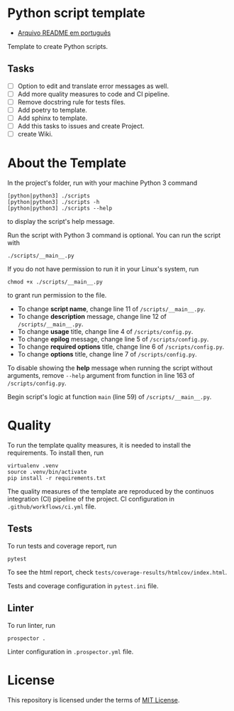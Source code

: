 # Python script template

- [Arquivo README em português](docs/README_PT.md)

Template to create Python scripts.

## Tasks

- [ ] Option to edit and translate error messages as well.
- [ ] Add more quality measures to code and CI pipeline.
- [ ] Remove docstring rule for tests files.
- [ ] Add poetry to template.
- [ ] Add sphinx to template.
- [ ] Add this tasks to issues and create Project.
- [ ] create Wiki.

# About the Template

In the project's folder, run with your machine Python 3 command
```
[python|python3] ./scripts
[python|python3] ./scripts -h
[python|python3] ./scripts --help
```
to display the script's help message.

Run the script with Python 3 command is optional. You can run the script with
```
./scripts/__main__.py
```

If you do not have permission to run it in your Linux's system, run
```
chmod +x ./scripts/__main__.py
```
to grant run permission to the file.

- To change **script name**, change line 11 of `/scripts/__main__.py`.
- To change **description** message, change line 12 of `/scripts/__main__.py`.
- To change **usage** title, change line 4 of `/scripts/config.py`.
- To change **epilog** message, change line 5 of `/scripts/config.py`.
- To change **required options** title, change line 6 of `/scripts/config.py`.
- To change **options** title, change line 7 of `/scripts/config.py`.

To disable showing the **help** message when running the script without arguments, remove `--help` argument from function in line 163 of `/scripts/config.py`.

Begin script's logic at function `main` (line 59) of `/scripts/__main__.py`.

# Quality

To run the template quality measures, it is needed to install the requirements. To install then, run
```
virtualenv .venv
source .venv/bin/activate
pip install -r requirements.txt
```

The quality measures of the template are reproduced by the continuos integration (CI) pipeline of the project. CI configuration in `.github/workflows/ci.yml` file.

## Tests

To run tests and coverage report, run
```
pytest
```

To see the html report, check `tests/coverage-results/htmlcov/index.html`.

Tests and coverage configuration in `pytest.ini` file.

## Linter

To run linter, run
```
prospector .
```

Linter configuration in `.prospector.yml` file.

# License

This repository is licensed under the terms of [MIT License](LICENSE).
